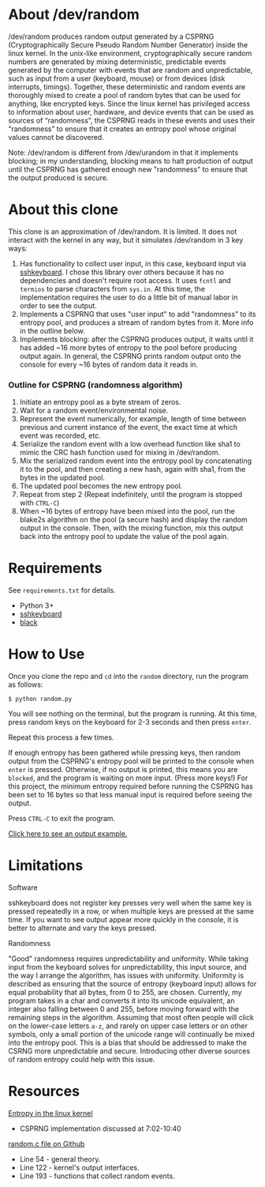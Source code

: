 # About /dev/random
/dev/random produces random output generated by a CSPRNG (Cryptographically Secure Pseudo Random Number Generator) inside the linux kernel. In the unix-like environment, cryptographically secure random numbers are generated by mixing deterministic, predictable events generated by the computer with events that are random and unpredictable, such as input from a user (keyboard, mouse) or from devices (disk interrupts, timings). Together, these deterministic and random events are thoroughly mixed to create a pool of random bytes that can be used for anything, like encrypted keys. Since the linux kernel has privileged access to information about user, hardware, and device events that can be used as sources of “randomness”, the CSPRNG reads in these events and uses their “randomness” to ensure that it creates an entropy pool whose original values cannot be discovered.

Note: /dev/random is different from /dev/urandom in that it implements blocking; in my understanding, blocking means to halt production of output until the CSPRNG has gathered enough new "randomness" to ensure that the output produced is secure.

# About this clone
This clone is an approximation of /dev/random. It is limited. It does not interact with the kernel in any way, but it simulates /dev/random in 3 key ways: 
1. Has functionality to collect user input, in this case, keyboard input via [sshkeyboard](https://sshkeyboard.readthedocs.io/en/latest/). I chose this library over others because it has no dependencies and doesn't require root access. It uses `fcntl` and `termios` to parse characters from `sys.in`. At this time, the implementation requires the user to do a little bit of manual labor in order to see the output.
2. Implements a CSPRNG that uses "user input" to add "randomness" to its entropy pool, and produces a stream of random bytes from it. More info in the outline below.
3. Implements blocking: after the CSPRNG produces output, it waits until it has added ~16 more bytes of entropy to the pool before producing output again. In general, the CSPRNG prints random output onto the console for every ~16 bytes of random data it reads in.


### Outline for CSPRNG (randomness algorithm)
1. Initiate an entropy pool as a byte stream of zeros.
2. Wait for a random event/environmental noise.
3. Represent the event numerically, for example, length of time between previous and current instance of the event, the exact time at which event was recorded, etc.
4. Serialize the random event with a low overhead function like sha1 to mimic the CRC hash function used for mixing in /dev/random. 
5. Mix the serialized random event into the entropy pool by concatenating it to the pool, and then creating a new hash, again with sha1, from the bytes in the updated pool.
6. The updated pool becomes the new entropy pool.
7. Repeat from step 2 (Repeat indefinitely, until the program is stopped with `CTRL-C`)
8. When ~16 bytes of entropy have been mixed into the pool, run the blake2s algorithm on the pool (a secure hash) and display the random output in the console. Then, with the mixing function, mix this output back into the entropy pool to update the value of the pool again.


# Requirements
See `requirements.txt` for details.
* Python 3+
* [sshkeyboard](https://sshkeyboard.readthedocs.io/en/latest/)
* [black](https://black.readthedocs.io/en/stable/)


# How to Use
Once you clone the repo and `cd` into the `random` directory, run the program as follows:

```
$ python random.py
```

You will see nothing on the terminal, but the program is running. At this time, press random keys on the keyboard for 2-3 seconds and then press `enter`. 

Repeat this process a few times.

If enough entropy has been gathered while pressing keys, then random output from the CSPRNG's entropy pool will be printed to the console when `enter` is pressed. Otherwise, if no output is printed, this means you are `blocked`, and the program is waiting on more input. (Press more keys!) For this project, the minimum entropy required before running the CSPRNG has been set to 16 bytes so that less manual input is required before seeing the output.

Press `CTRL-C` to exit the program.

[Click here to see an output example.](images/screen-shot-2022-01-25.png)
# Limitations
Software 

sshkeyboard does not register key presses very well when the same key is pressed repeatedly in a row, or when multiple keys are pressed at the same time. If you want to see output appear more quickly in the console, it is better to alternate and vary the keys pressed.

Randomness

"Good" randomness requires unpredictability and uniformity. While taking input from the keyboard solves for unpredictability, this input source, and the way I arrange the algorithm, has issues with uniformity. Uniformity is described as ensuring that the source of entropy (keyboard input) allows for equal probability that all bytes, from 0 to 255, are chosen. Currently, my program takes in a char and converts it into its unicode equivalent, an integer also falling between 0 and 255, before moving forward with the remaining steps in the algorithm. Assuming that most often people will click on the lower-case letters `a-z`, and rarely on upper case letters or on other symbols, only a small portion of the unicode range will continually be mixed into the entropy pool. This is a bias that should be addressed to make the CSRNG more unpredictable and secure. Introducing other diverse sources of random entropy could help with this issue.

# Resources
[Entropy in the linux kernel](https://www.youtube.com/watch?v=0DV8WnqhH2Y&t=422s)
* CSPRNG implementation discussed at 7:02-10:40

[random.c file on Github](https://github.com/torvalds/linux/blob/master/drivers/char/random.c)
* Line 54 - general theory.
* Line 122 - kernel's output interfaces.
* Line 193 - functions that collect random events.